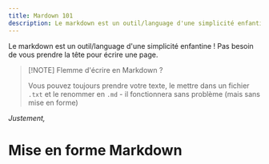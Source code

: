 ```yaml
---
title: Mardown 101
description: Le markdown est un outil/language d'une simplicité enfantine ! Pas besoin de vous prendre la tête pour écrire une page.
---
```

Le markdown est un outil/language d'une simplicité enfantine ! Pas besoin de vous prendre la tête pour écrire une page.

> [!NOTE] Flemme d'écrire en Markdown ?
> 
> Vous pouvez toujours prendre votre texte, le mettre dans un fichier `.txt` et le renommer en `.md` - il fonctionnera sans problème (mais sans mise en forme)

*Justement,*
# Mise en forme Markdown
